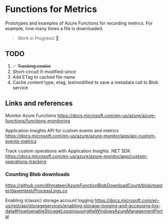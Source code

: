 # Functions for Metrics

Prototypes and examples of Azure Functions for recording metrics. For example, how many times a file
is downloaded.

> Work in Progress! 👷‍

## TODO

1. ✅ ~~Tracking cookie~~
1. Short-circuit if-modified-since
1. Add ETag to cached file name
1. Cache content type, etag, lastmodified to save a metadata call to Blob service

## Links and references

Monitor Azure Functions <https://docs.microsoft.com/en-us/azure/azure-functions/functions-monitoring>

Application Insights API for custom events and metrics <https://docs.microsoft.com/en-us/azure/azure-monitor/app/api-custom-events-metrics>

Track custom operations with Application Insights .NET SDK <https://docs.microsoft.com/en-us/azure/azure-monitor/app/custom-operations-tracking>

### Counting Blob downloads

<https://github.com/djhmateer/AzureFunctionBlobDownloadCount/blob/master/davemtest/ProcessLogs.cs>

Enabling (classic) storage account logging <https://docs.microsoft.com/en-us/rest/api/storageservices/enabling-storage-logging-and-accessing-log-data#HowtoenableStorageLoggingusingtheWindowsAzureManagementPortal>
